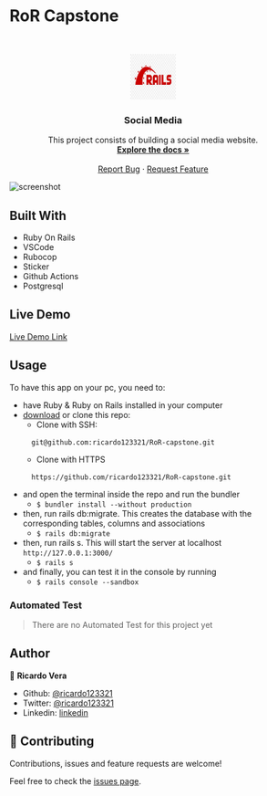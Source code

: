 # RoR Capstone

<br />
<p align="center">
  <a href="https://github.com/ricardo123321/RoR-capstone">
    <img src="rails-image.jpg" alt="Logo" width="80" height="80">
  </a>

  <h3 align="center">Social Media</h3>

  <p align="center">
    This project consists of building a social media website.
    <br />
    <a href="https://github.com/ricardo123321/RoR-capstone"><strong>Explore the docs »</strong></a>
    <br />
    <br />
    <a href="https://github.com/ricardo123321/RoR-capstone">Report Bug</a>
    ·
    <a href="https://github.com/ricardo123321/RoR-capstone">Request Feature</a>
  </p>
</p>

![screenshot](./app-screenshot.gif)

## Built With

- Ruby On Rails
- VSCode
- Rubocop 
- Sticker
- Github Actions
- Postgresql

## Live Demo

[Live Demo Link]()


<!-- INSTALLATION -->
## Usage

To have this app on your pc, you need to:
* have Ruby & Ruby on Rails installed in your computer
* [download](https://github.com/ricardo123321/RoR-capstone/archive/features.zip) or clone this repo:
  - Clone with SSH:
  ```
    git@github.com:ricardo123321/RoR-capstone.git
  ```
  - Clone with HTTPS
  ```
    https://github.com/ricardo123321/RoR-capstone.git
  ```
* and open the terminal inside the repo and run the bundler
  - ```$ bundler install --without production```
* then, run rails db:migrate. This creates the database with the corresponding tables, columns and associations
  - ```$ rails db:migrate```
* then, run rails s. This will start the server at localhost `http://127.0.0.1:3000/`
  - ```$ rails s```
* and finally, you can test it in the console by running
  - ```$ rails console --sandbox```
 
<!-- AUTOMATED TEST -->
### Automated Test

> There are no Automated Test for this project yet

## Author

👤 **Ricardo Vera**

- Github: [@ricardo123321](https://github.com/ricardo123321)
- Twitter: [@ricardo123321](https://twitter.com/ricardo123321)
- Linkedin: [linkedin](https://linkedin.com/in/ricardo123321)

## 🤝 Contributing

Contributions, issues and feature requests are welcome!

Feel free to check the [issues page](issues/).
